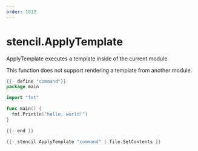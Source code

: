 ```yaml
---
order: 1012
---
```


<!-- Generated by tools/docgen. DO NOT EDIT. -->

# stencil.ApplyTemplate

ApplyTemplate executes a template inside of the current module

This function does not support rendering a template from another module.

```go
{{- define "command"}}
package main

import "fmt"

func main() {
  fmt.Println("hello, world!")
}

{{- end }}

{{- stencil.ApplyTemplate "command" | file.SetContents }}
```
